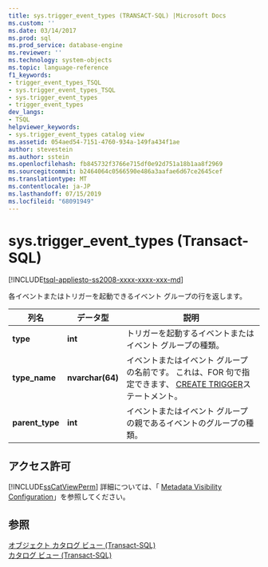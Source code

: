 ```yaml
---
title: sys.trigger_event_types (TRANSACT-SQL) |Microsoft Docs
ms.custom: ''
ms.date: 03/14/2017
ms.prod: sql
ms.prod_service: database-engine
ms.reviewer: ''
ms.technology: system-objects
ms.topic: language-reference
f1_keywords:
- trigger_event_types_TSQL
- sys.trigger_event_types_TSQL
- sys.trigger_event_types
- trigger_event_types
dev_langs:
- TSQL
helpviewer_keywords:
- sys.trigger_event_types catalog view
ms.assetid: 054aed54-7151-4760-934a-149fa434f1ae
author: stevestein
ms.author: sstein
ms.openlocfilehash: fb845732f3766e715df0e92d751a18b1aa8f2969
ms.sourcegitcommit: b2464064c0566590e486a3aafae6d67ce2645cef
ms.translationtype: MT
ms.contentlocale: ja-JP
ms.lasthandoff: 07/15/2019
ms.locfileid: "68091949"
---
```

# <a name="systriggereventtypes-transact-sql"></a>sys.trigger_event_types (Transact-SQL)
[!INCLUDE[tsql-appliesto-ss2008-xxxx-xxxx-xxx-md](../../includes/tsql-appliesto-ss2008-xxxx-xxxx-xxx-md.md)]

  各イベントまたはトリガーを起動できるイベント グループの行を返します。  
  
|列名|データ型|説明|  
|-----------------|---------------|-----------------|  
|**type**|**int**|トリガーを起動するイベントまたはイベント グループの種類。|  
|**type_name**|**nvarchar(64)**|イベントまたはイベント グループの名前です。 これは、FOR 句で指定できます、 [CREATE TRIGGER](../../t-sql/statements/create-trigger-transact-sql.md)ステートメント。|  
|**parent_type**|**int**|イベントまたはイベント グループの親であるイベントのグループの種類。|  
  
## <a name="permissions"></a>アクセス許可  
 [!INCLUDE[ssCatViewPerm](../../includes/sscatviewperm-md.md)] 詳細については、「 [Metadata Visibility Configuration](../../relational-databases/security/metadata-visibility-configuration.md)」を参照してください。  
  
## <a name="see-also"></a>参照  
 [オブジェクト カタログ ビュー &#40;Transact-SQL&#41;](../../relational-databases/system-catalog-views/object-catalog-views-transact-sql.md)   
 [カタログ ビュー &#40;Transact-SQL&#41;](../../relational-databases/system-catalog-views/catalog-views-transact-sql.md)  
  
  
